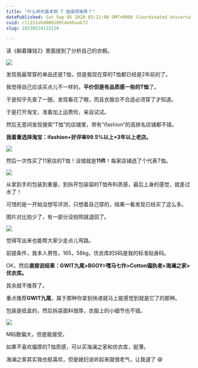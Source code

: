 ```yaml
---
title: "什么样的基本款 T 恤值得推荐？"
datePublished: Sat Sep 05 2020 03:21:08 GMT+0000 (Coordinated Universal Time)
cuid: cli151xhd000109l4ehhvak72
slug: 20230524112116

---
```


读《躺着赚钱2》里面提到了分析自己的衣橱。

![](https://pic3.zhimg.com/80/v2-34593649e54f0692dee813f8053f387c_1440w.jpg)

发现我最常穿的单品还是T恤，但是我现在穿的T恤都已经是2年前的了。

我觉得自己应该买点儿不一样的，**平价但是有品质感一些的T恤**了。

于是知乎先查了一圈，发现看花了眼，而且衣服合不合适必须穿了才知道。

于是打开淘宝，准备加上运费险，亲自试试。

然后无意间发现搜索“T恤”的店铺里，带有“ifashion”的高排名店铺都不错。

**我着重选择淘宝：ifashion+好评率99.5%以上+3年以上老店。**

![](https://pic1.zhimg.com/80/v2-6f1db803e40d835c4306dbc429c45e3a_1440w.jpg)

然后一次性买了11家店的T恤！没错就是**11件**！每家店铺选了个代表T恤。

![](https://pic1.zhimg.com/80/v2-be317af6af58ab6fbc875666526d9585_1440w.jpg)

从拿到手的包装到重量，到拆开包装袋的T恤布料质感，最后上身的感觉，就差过水了！

可惜的是一开始没想写评测，只想着自己穿的，结果一看发现已经买了这么多。

图片对比拍少了，有一部分没拍照就退回了。

![](https://pic3.zhimg.com/80/v2-12e091843cecb909932d6826fb0d6fce_1440w.jpg)

觉得写出来也能帮大家少走点儿弯路。

前提条件，我本人男性，165，58kg，优衣库的S码是我的标准贴身码。

OK，然后**直接说结果：GWIT九尾&gt;BGOY=嘿马七作&gt;Cotton偏执者&gt;海澜之家&gt;优衣库。**

其余就不推荐了。

重点推荐**GWIT九尾**，属于那种你拿到快递就马上能感觉到就是它了的那种。

包装是纸盒的，然后拆袋面料很厚，衣服上的小细节也不错。

![](https://pic4.zhimg.com/80/v2-bceeadffac720a5e266b948b898587a4_1440w.jpg)

M码数偏大，但是能接受。

如果不喜欢偏厚的T恤质感，可以买海澜之家和优衣库，挺薄。

海澜之家其实我也挺喜欢，但是媳妇说听起来就很老气，让我退了 😅